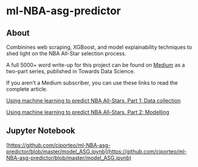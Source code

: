 # ml-NBA-asg-predictor

## About

Combinines web scraping, XGBoost, and model explainability techniques to shed light on the NBA All-Star selection process.

A full 5000+ word write-up for this project can be found on [Medium](https://medium.com/@cjporteo) as a two-part series, published in Towards Data Science. 

If you aren't a Medium subscriber, you can use these links to read the complete article.

[Using machine learning to predict NBA All-Stars, Part 1: Data collection](put.the.right.link.here)


[Using machine learning to predict NBA All-Stars, Part 2: Modelling](put.the.right.link.here)

## Jupyter Notebook

[https://github.com/cjporteo/ml-NBA-asg-predictor/blob/master/model_ASG.ipynb](https://github.com/cjporteo/ml-NBA-asg-predictor/blob/master/model_ASG.ipynb)
